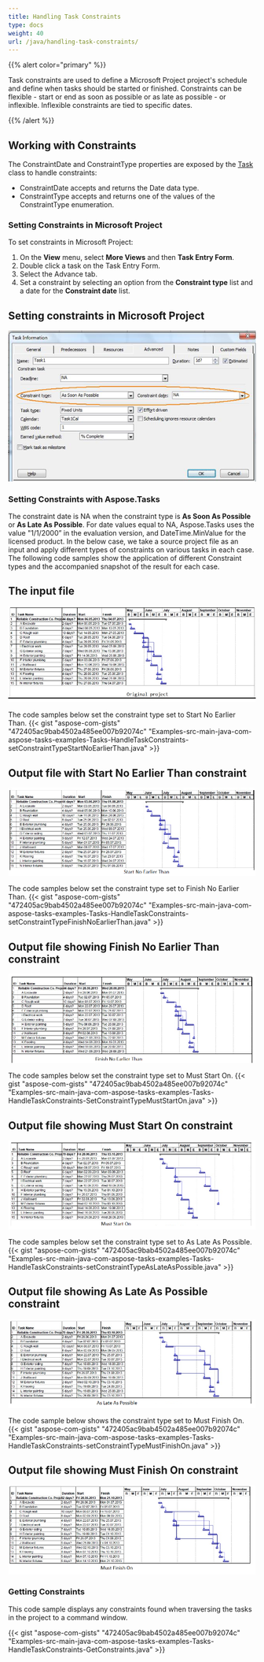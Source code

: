 ```yaml
---
title: Handling Task Constraints
type: docs
weight: 40
url: /java/handling-task-constraints/
---
```


{{% alert color="primary" %}} 

Task constraints are used to define a Microsoft Project project's schedule and define when tasks should be started or finished. Constraints can be flexible - start or end as soon as possible or as late as possible - or inflexible. Inflexible constraints are tied to specific dates.

{{% /alert %}} 
## **Working with Constraints**
The ConstraintDate and ConstraintType properties are exposed by the [Task](https://apireference.aspose.com/tasks/java/com.aspose.tasks/Task) class to handle constraints:

- ConstraintDate accepts and returns the Date data type.
- ConstraintType accepts and returns one of the values of the ConstraintType enumeration.
### **Setting Constraints in Microsoft Project**
To set constraints in Microsoft Project:

1. On the **View** menu, select **More Views** and then **Task Entry Form**.
2. Double click a task on the Task Entry Form.
3. Select the Advance tab.
4. Set a constraint by selecting an option from the **Constraint type** list and a date for the **Constraint date** list. 

## **Setting constraints in Microsoft Project** 

![updating task constraints in Microsoft Project](handling-task-constraints_1.png)

### **Setting Constraints with Aspose.Tasks**
The constraint date is NA when the constraint type is **As Soon As Possible** or **As Late As Possible**. For date values equal to NA, Aspose.Tasks uses the value "1/1/2000” in the evaluation version, and DateTime.MinValue for the licensed product. In the below case, we take a source project file as an input and apply different types of constraints on various tasks in each case. The following code samples show the application of different Constraint types and the accompanied snapshot of the result for each case.

## **The input file** 

![edit MPP file with task constraints in Microsoft Project](handling-task-constraints_2.png)

The code samples below set the constraint type set to Start No Earlier Than.
{{< gist "aspose-com-gists" "472405ac9bab4502a485ee007b92074c" "Examples-src-main-java-com-aspose-tasks-examples-Tasks-HandleTaskConstraints-setConstraintTypeStartNoEarlierThan.java" >}}

## **Output file with Start No Earlier Than constraint** 

![save MPP file with task constraints in Microsoft Project](handling-task-constraints_3.png)

The code samples below set the constraint type set to Finish No Earlier Than.
{{< gist "aspose-com-gists" "472405ac9bab4502a485ee007b92074c" "Examples-src-main-java-com-aspose-tasks-examples-Tasks-HandleTaskConstraints-setConstraintTypeFinishNoEarlierThan.java" >}}

## **Output file showing Finish No Earlier Than constraint** 

![Finish No Earlier Than task constraint in Microsoft Project](handling-task-constraints_4.png)

The code samples below set the constraint type set to Must Start On.
{{< gist "aspose-com-gists" "472405ac9bab4502a485ee007b92074c" "Examples-src-main-java-com-aspose-tasks-examples-Tasks-HandleTaskConstraints-SetConstraintTypeMustStartOn.java" >}}

## **Output file showing Must Start On constraint** 

![Must Start On task constraint in Microsoft Project](handling-task-constraints_5.png)

The code samples below set the constraint type set to As Late As Possible.
{{< gist "aspose-com-gists" "472405ac9bab4502a485ee007b92074c" "Examples-src-main-java-com-aspose-tasks-examples-Tasks-HandleTaskConstraints-setConstraintTypeAsLateAsPossible.java" >}}

## **Output file showing As Late As Possible constraint** 

![As Late As Possible task constraint in Microsoft Project](handling-task-constraints_6.png)

The code sample below shows the constraint type set to Must Finish On.
{{< gist "aspose-com-gists" "472405ac9bab4502a485ee007b92074c" "Examples-src-main-java-com-aspose-tasks-examples-Tasks-HandleTaskConstraints-setConstraintTypeMustFinishOn.java" >}}

## **Output file showing Must Finish On constraint** 

![Must Finish On task constraint in Microsoft Project](handling-task-constraints_7.png)

### **Getting Constraints**
This code sample displays any constraints found when traversing the tasks in the project to a command window.

{{< gist "aspose-com-gists" "472405ac9bab4502a485ee007b92074c" "Examples-src-main-java-com-aspose-tasks-examples-Tasks-HandleTaskConstraints-GetConstraints.java" >}}
